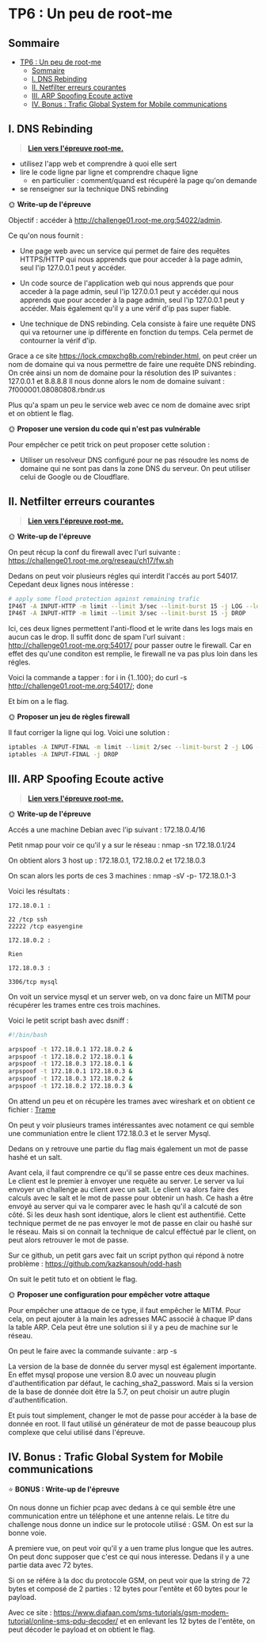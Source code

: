 # TP6 : Un peu de root-me

## Sommaire

- [TP6 : Un peu de root-me](#tp6--un-peu-de-root-me)
  - [Sommaire](#sommaire)
  - [I. DNS Rebinding](#i-dns-rebinding)
  - [II. Netfilter erreurs courantes](#ii-netfilter-erreurs-courantes)
  - [III. ARP Spoofing Ecoute active](#iii-arp-spoofing-ecoute-active)
  - [IV. Bonus : Trafic Global System for Mobile communications](#iv-bonus--trafic-global-system-for-mobile-communications)

## I. DNS Rebinding

> [**Lien vers l'épreuve root-me.**](https://www.root-me.org/fr/Challenges/Reseau/HTTP-DNS-Rebinding)

- utilisez l'app web et comprendre à quoi elle sert
- lire le code ligne par ligne et comprendre chaque ligne
  - en particulier : comment/quand est récupéré la page qu'on demande
- se renseigner sur la technique DNS rebinding

🌞 **Write-up de l'épreuve**

Objectif : accéder à http://challenge01.root-me.org:54022/admin.

Ce qu'on nous fournit :
- Une page web avec un service qui permet de faire des requêtes HTTPS/HTTP qui nous apprends que pour acceder à la page admin, seul l'ip 127.0.0.1 peut y accéder.

- Un code source de l'application web qui nous apprends que pour acceder à la page admin, seul l'ip 127.0.0.1 peut y accéder.qui nous apprends que pour acceder à la page admin, seul l'ip 127.0.0.1 peut y accéder. Mais également qu'il y a une vérif d'ip pas super fiable.

- Une technique de DNS rebinding. Cela consiste à faire une requête DNS qui va retourner une ip différente en fonction du temps. Cela permet de contourner la vérif d'ip.


Grace a ce site https://lock.cmpxchg8b.com/rebinder.html, on peut créer un nom de domaine qui va nous permettre de faire une requête DNS rebinding.
On crée ainsi un nom de domaine pour la résolution des IP suivantes : 127.0.0.1 et 8.8.8.8
Il nous donne alors le nom de domaine suivant : 7f000001.08080808.rbndr.us


Plus qu'a spam un peu le service web avec ce nom de domaine avec sript et on obtient le flag.

🌞 **Proposer une version du code qui n'est pas vulnérable**

Pour empêcher ce petit trick on peut proposer cette solution :

- Utiliser un resolveur DNS configuré pour ne pas résoudre les noms de domaine qui ne sont pas dans la zone DNS du serveur. On peut utiliser celui de Google ou de Cloudflare.

## II. Netfilter erreurs courantes

> [**Lien vers l'épreuve root-me.**](https://www.root-me.org/fr/Challenges/Reseau/Netfilter-erreurs-courantes)

🌞 **Write-up de l'épreuve**

On peut récup la conf du firewall avec l'url suivante : https://challenge01.root-me.org/reseau/ch17/fw.sh

Dedans on peut voir plusieurs régles qui interdit l'accés au port 54017. Cepedant deux lignes nous intéresse :

```sh
# apply some flood protection against remaining trafic
IP46T -A INPUT-HTTP -m limit --limit 3/sec --limit-burst 15 -j LOG --log-prefix 'FW_FLOODER '
IP46T -A INPUT-HTTP -m limit --limit 3/sec --limit-burst 15 -j DROP
```

Ici, ces deux lignes permettent l'anti-flood et le write dans les logs mais en aucun cas le drop. Il suffit donc de spam l'url suivant : http://challenge01.root-me.org:54017/ pour passer outre le firewall. Car en effet des qu'une conditon est remplie, le firewall ne va pas plus loin dans les régles.

Voici la commande a tapper : for i in {1..100}; do curl -s http://challenge01.root-me.org:54017/; done

Et bim on a le flag.


🌞 **Proposer un jeu de règles firewall**

Il faut corriger la ligne qui log. 
Voici une solution :

```sh
iptables -A INPUT-FINAL -m limit --limit 2/sec --limit-burst 2 -j LOG --log-prefix 'FW_INPUT_DROP '
iptables -A INPUT-FINAL -j DROP
```

## III. ARP Spoofing Ecoute active

> [**Lien vers l'épreuve root-me.**](https://www.root-me.org/fr/Challenges/Reseau/ARP-Spoofing-Ecoute-active)

🌞 **Write-up de l'épreuve**

Accés a une machine Debian avec l'ip suivant : 172.18.0.4/16

Petit nmap pour voir ce qu'il y a sur le réseau : nmap -sn 172.18.0.1/24

On obtient alors 3 host up : 172.18.0.1, 172.18.0.2 et 172.18.0.3

On scan alors les ports de ces 3 machines : nmap -sV -p- 172.18.0.1-3

Voici les résultats :

```
172.18.0.1 : 

22 /tcp ssh
22222 /tcp easyengine

172.18.0.2 : 

Rien

172.18.0.3 : 

3306/tcp mysql
```

On voit un service mysql et un server web, on va donc faire un MITM pour récupérer les trames entre ces trois machines.

Voici le petit script bash avec dsniff :

```sh
#!/bin/bash

arpspoof -t 172.18.0.1 172.18.0.2 &
arpspoof -t 172.18.0.2 172.18.0.1 &
arpspoof -t 172.18.0.3 172.18.0.1 &
arpspoof -t 172.18.0.1 172.18.0.3 &
arpspoof -t 172.18.0.3 172.18.0.2 &
arpspoof -t 172.18.0.2 172.18.0.3 &
```

On attend un peu et on récupère les trames avec wireshark et on obtient ce fichier : [Trame](./toto.pcap)

On peut y voir plusieurs trames intéressantes avec notament ce qui semble une communiation entre le client 172.18.0.3 et le server Mysql.

Dedans on y retrouve une partie du flag mais également un mot de passe hashé et un salt.

Avant cela, il faut comprendre ce qu'il se passe entre ces deux machines. Le client est le premier à envoyer une requête au server. Le server va lui envoyer un challenge au client avec un salt. Le client va alors faire des calculs avec le salt et le mot de passe pour obtenir un hash.
Ce hash a être envoyé au server qui va le comparer avec le hash qu'il a calcuté de son côté. Si les deux hash sont identique, alors le client est authentifié. Cette technique permet de ne pas envoyer le mot de passe en clair ou hashé sur le réseau.
Mais si on connait la technique de calcul efféctué par le client, on peut alors retrouver le mot de passe.

Sur ce github, un petit gars avec fait un script python qui répond à notre problème : https://github.com/kazkansouh/odd-hash

On suit le petit tuto et on obtient le flag.

🌞 **Proposer une configuration pour empêcher votre attaque**

Pour empêcher une attaque de ce type, il faut empêcher le MITM. Pour cela, on peut ajouter à la main les adresses MAC associé à chaque IP dans la table ARP. Cela peut être une solution si il y a peu de machine sur le réseau.

On peut le faire avec la commande suivante : arp -s <IP> <MAC>

La version de la base de donnée du server mysql est également importante. En effet mysql propose une version 8.0 avec un nouveau plugin d'authentification par défaut, le caching_sha2_password. Mais si la version de la base de donnée doit être la 5.7, on peut choisir un autre plugin d'authentification.

Et puis tout simplement, changer le mot de passe pour accéder à la base de donnée en root. Il faut utilisé un générateur de mot de passe beaucoup plus complexe que celui utilisé dans l'épreuve.

## IV. Bonus : Trafic Global System for Mobile communications

⭐ **BONUS : Write-up de l'épreuve**

On nous donne un fichier pcap avec dedans à ce qui semble être une communication entre un téléphone et une antenne relais. Le titre du challenge nous donne un indice sur le protocole utilisé : GSM. On est sur la bonne voie.

A premiere vue, on peut voir qu'il y a uen trame plus longue que les autres. On peut donc supposer que c'est ce qui nous interesse. Dedans il y a une partie data avec 72 bytes. 

Si on se référe à la doc du protocole GSM, on peut voir que la string de 72 bytes et composé de 2 parties : 12 bytes pour l'entête et 60 bytes pour le payload.

Avec ce site : https://www.diafaan.com/sms-tutorials/gsm-modem-tutorial/online-sms-pdu-decoder/ et en enlevant les 12 bytes de l'entête, on peut décoder le payload et on obtient le flag.
